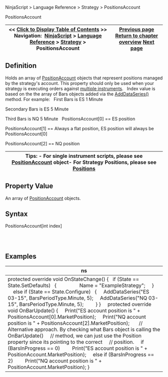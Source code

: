 ﻿
NinjaScript > Language Reference > Strategy > PositionsAccount

PositionsAccount

| << [Click to Display Table of Contents](positionsaccount.md) >> **Navigation:**     [NinjaScript](ninjascript-1.md) > [Language Reference](language_reference_wip-1.md) > [Strategy](strategy-1.md) > PositionsAccount | [Previous page](positions-1.md) [Return to chapter overview](strategy-1.md) [Next page](realtimeerrorhandling-1.md) |
| --- | --- |
## Definition
Holds an array of [PositionAccount](positionaccount-1.md) objects that represent positions managed by the strategy's account. This property should only be used when your strategy is executing orders against [multiple instruments](multi-time_frame__instruments-1.md).
 
Index value is based on the the array of Bars objects added via the [AddDataSeries()](adddataseries-1.md) method. For example:
 
First Bars is ES 1 Minute   

Secondary Bars is ES 5 Minute   

Third Bars is NQ 5 Minute
 
PositionsAccount[0] == ES position  

PositionsAccount[1] == Always a flat position, ES position will always be PositionsAccount[0]  

PositionsAccount[2] == NQ position
 

| Tips: - For single instrument scripts, please see [PositionAccount](positionaccount-1.md) object- For Strategy Positions, please see [Positions](positions-1.md) |
| --- |

## Property Value
An array of [PositionAccount](positionaccount-1.md) objects.
 
## Syntax
PositionsAccount[int index]
## 
 
## Examples

| ns |
| --- |
| protected override void OnStateChange() {    if (State == State.SetDefaults)    {                  Name = "ExampleStrategy";        }           else if (State == State.Configure)    {      AddDataSeries("ES 03-15", BarsPeriodType.Minute, 5);      AddDataSeries("NQ 03-15", BarsPeriodType.Minute, 5);           } }      protected override void OnBarUpdate() {      Print("ES account position is " + PositionsAccount[0].MarketPosition);      Print("NQ account position is " + PositionsAccount[2].MarketPosition);        // Alternative approach. By checking what Bars object is calling the OnBarUpdate()      // method, we can just use the Position property since its pointing to the correct      // position.      if (BarsInProgress == 0)          Print("ES account position is " + PositionAccount.MarketPosition);      else if (BarsInProgress == 2)          Print("NQ account position is " + PositionAccount.MarketPosition); } |
